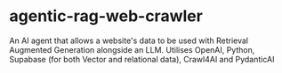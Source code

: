 # agentic-rag-web-crawler
An AI agent that allows a website's data to be used with Retrieval Augmented Generation alongside an LLM. Utilises OpenAI, Python, Supabase (for both Vector and relational data), Crawl4AI and PydanticAI
